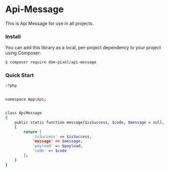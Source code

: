 # Api-Message
This is Api Message for use in all projects.

### Install

You can add this library as a local, per-project dependency to your project using Composer:

```sh
$ composer require dom-pixel/api-message
```

### Quick Start

```sh
<?php


namespace App\Api;


class ApiMessage
{
    public static function message($isSuccess, $code, $message = null, $payload = null)
    {
        return [
            'isSuccess' => $isSuccess,
            'message' => $message,
            'payload' => $payload,
            'code' => $code
        ];
    }
}
```
